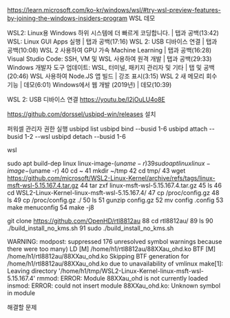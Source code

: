 

https://learn.microsoft.com/ko-kr/windows/wsl/#try-wsl-preview-features-by-joining-the-windows-insiders-program
WSL 데모

WSL2: Linux용 Windows 하위 시스템에 더 빠르게 코딩합니다. | 탭과 공백(13:42)
WSL: Linux GUI Apps 실행 | 탭과 공백(17:16)
WSL 2: USB 디바이스 연결 | 탭과 공백(10:08)
WSL 2 사용하여 GPU 가속 Machine Learning | 탭과 공백(16:28)
Visual Studio Code: SSH, VM 및 WSL 사용하여 원격 개발 | 탭과 공백(29:33)
Windows 개발자 도구 업데이트: WSL, 터미널, 패키지 관리자 및 기타 | 탭 및 공백(20:46)
WSL 사용하여 Node.JS 앱 빌드 | 강조 표시(3:15)
WSL 2 새 메모리 회수 기능 | 데모(6:01)
Windows에서 웹 개발 (2019년) | 데모(10:39)

WSL 2: USB 디바이스 연결
https://youtu.be/I2jOuLU4o8E

https://github.com/dorssel/usbipd-win/releases 설치

퍼워셀 관리자 권한 실행
usbipd list
usbipd bind --busid 1-6
usbipd attach --busid 1-2 --wsl
usbipd detach --busid 1-6




wsl 

 sudo apt build-dep linux linux-image-$(uname -r)
   39  sudo apt linux linux-image-$(uname -r)
   40  cd ~
   41  mkdir ~/tmp
   42  cd tmp/
   43  wget https://github.com/microsoft/WSL2-Linux-Kernel/archive/refs/tags/linux-msft-wsl-5.15.167.4.tar.gz
   44  tar zxf linux-msft-wsl-5.15.167.4.tar.gz
   45  ls
   46  cd WSL2-Linux-Kernel-linux-msft-wsl-5.15.167.4/
   47  cp /proc/config.gz
   48  ls
   49  cp /proc/config.gz ./
   50  ls
   51  gunzip config.gz
   52  mv config .config
   53  make menuconfig
   54  make -j8



git clone https://github.com/OpenHD/rtl8812au
   88  cd rtl8812au/
   89  ls
   90  ./build_install_no_kms.sh
   91  sudo ./build_install_no_kms.sh

   WARNING: modpost: suppressed 176 unresolved symbol warnings because there were too many)
  LD [M]  /home/h1/rtl8812au/88XXau_ohd.ko
  BTF [M] /home/h1/rtl8812au/88XXau_ohd.ko
Skipping BTF generation for /home/h1/rtl8812au/88XXau_ohd.ko due to unavailability of vmlinux
make[1]: Leaving directory '/home/h1/tmp/WSL2-Linux-Kernel-linux-msft-wsl-5.15.167.4'
rmmod: ERROR: Module 88XXau_ohd is not currently loaded
insmod: ERROR: could not insert module 88XXau_ohd.ko: Unknown symbol in module

해결할 문제






